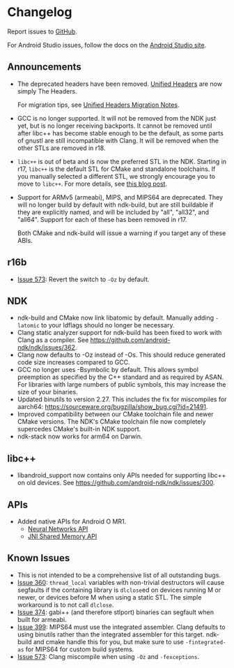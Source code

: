 Changelog
=========

Report issues to [GitHub].

For Android Studio issues, follow the docs on the [Android Studio site].

[GitHub]: https://github.com/android-ndk/ndk/issues
[Android Studio site]: http://tools.android.com/filing-bugs

Announcements
-------------

 * The deprecated headers have been removed. [Unified Headers] are now simply
   The Headers.

   For migration tips, see [Unified Headers Migration Notes].

 * GCC is no longer supported. It will not be removed from the NDK just yet, but
   is no longer receiving backports. It cannot be removed until after libc++ has
   become stable enough to be the default, as some parts of gnustl are still
   incompatible with Clang. It will be removed when the other STLs are removed
   in r18.

 * `libc++` is out of beta and is now the preferred STL in the NDK. Starting in
   r17, `libc++` is the default STL for CMake and standalone toolchains. If you
   manually selected a different STL, we strongly encourage you to move to
   `libc++`. For more details, see [this blog post].

 * Support for ARMv5 (armeabi), MIPS, and MIPS64 are deprecated. They will no
   longer build by default with ndk-build, but are still buildable if they are
   explicitly named, and will be included by "all", "all32", and "all64".
   Support for each of these has been removed in r17.

   Both CMake and ndk-build will issue a warning if you target any of these
   ABIs.

[Unified Headers]: docs/UnifiedHeaders.md
[Unified Headers Migration Notes]: docs/UnifiedHeadersMigration.md
[this blog post]: https://android-developers.googleblog.com/2017/09/introducing-android-native-development.html

r16b
----

 * [Issue 573]: Revert the switch to `-Oz` by default.

NDK
---

 * ndk-build and CMake now link libatomic by default. Manually adding `-latomic`
   to your ldflags should no longer be necessary.
 * Clang static analyzer support for ndk-build has been fixed to work with Clang
   as a compiler. See https://github.com/android-ndk/ndk/issues/362.
 * Clang now defaults to -Oz instead of -Os. This should reduce generated code
   size increases compared to GCC.
 * GCC no longer uses -Bsymbolic by default. This allows symbol preemption as
   specified by the C++ standard and as required by ASAN. For libraries with
   large numbers of public symbols, this may increase the size of your binaries.
 * Updated binutils to version 2.27. This includes the fix for miscompiles for
   aarch64: https://sourceware.org/bugzilla/show_bug.cgi?id=21491.
 * Improved compatibility between our CMake toolchain file and newer CMake
   versions. The NDK's CMake toolchain file now completely supercedes CMake's
   built-in NDK support.
 * ndk-stack now works for arm64 on Darwin.

libc++
------

 * libandroid\_support now contains only APIs needed for supporting libc++ on
   old devices. See https://github.com/android-ndk/ndk/issues/300.

APIs
----

 * Added native APIs for Android O MR1.
     * [Neural Networks API]
     * [JNI Shared Memory API]

[Neural Networks API]: https://developer.android.com/ndk/guides/neuralnetworks/index.html
[JNI Shared Memory API]: https://developer.android.com/ndk/reference/sharedmem__jni_8h.html

Known Issues
------------

 * This is not intended to be a comprehensive list of all outstanding bugs.
 * [Issue 360]: `thread_local` variables with non-trivial destructors will cause
   segfaults if the containing library is `dlclose`ed on devices running M or
   newer, or devices before M when using a static STL. The simple workaround is
   to not call `dlclose`.
 * [Issue 374]: gabi++ (and therefore stlport) binaries can segfault when built
   for armeabi.
 * [Issue 399]: MIPS64 must use the integrated assembler. Clang defaults to
   using binutils rather than the integrated assembler for this target.
   ndk-build and cmake handle this for you, but make sure to use
   `-fintegrated-as` for MIPS64 for custom build systems.
 * [Issue 573]: Clang miscompile when using `-Oz` and `-fexceptions`.

[Issue 360]: https://github.com/android-ndk/ndk/issues/360
[Issue 374]: https://github.com/android-ndk/ndk/issues/374
[Issue 399]: https://github.com/android-ndk/ndk/issues/399
[Issue 573]: https://github.com/android-ndk/ndk/issues/573
